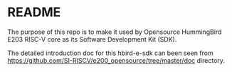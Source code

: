 # README #


The purpose of this repo is to make it used by Opensource HummingBird E203 RISC-V core as its Software Development Kit (SDK). 

The detailed introduction doc for this hbird-e-sdk can been seen from https://github.com/SI-RISCV/e200_opensource/tree/master/doc directory.

